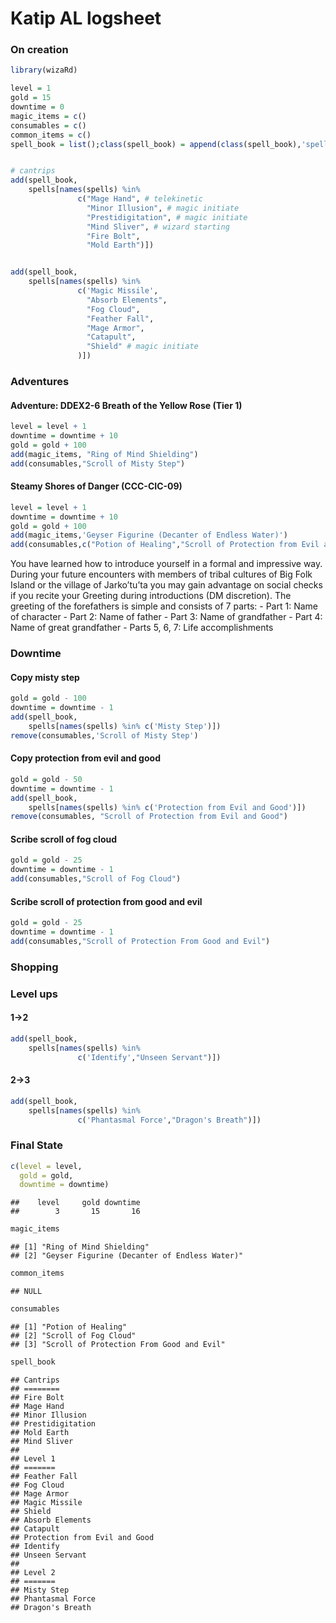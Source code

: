 Katip AL logsheet
================

### On creation

``` r
library(wizaRd)

level = 1
gold = 15
downtime = 0
magic_items = c()
consumables = c()
common_items = c()
spell_book = list();class(spell_book) = append(class(spell_book),'spellList')


# cantrips
add(spell_book,
    spells[names(spells) %in% 
               c("Mage Hand", # telekinetic
                 "Minor Illusion", # magic initiate
                 "Prestidigitation", # magic initiate
                 "Mind Sliver", # wizard starting
                 "Fire Bolt",
                 "Mold Earth")])


add(spell_book,
    spells[names(spells) %in% 
               c('Magic Missile',
                 "Absorb Elements",
                 "Fog Cloud",
                 "Feather Fall",
                 "Mage Armor",
                 "Catapult",
                 "Shield" # magic initiate
               )])
```

### Adventures

#### Adventure: DDEX2-6 Breath of the Yellow Rose (Tier 1)

``` r
level = level + 1
downtime = downtime + 10
gold = gold + 100
add(magic_items, "Ring of Mind Shielding")
add(consumables,"Scroll of Misty Step")
```

#### Steamy Shores of Danger (CCC-CIC-09)

``` r
level = level + 1
downtime = downtime + 10
gold = gold + 100
add(magic_items,'Geyser Figurine (Decanter of Endless Water)')
add(consumables,c("Potion of Healing","Scroll of Protection from Evil and Good"))
```

You have learned how to introduce yourself in a formal and impressive
way. During your future encounters with members of tribal cultures of
Big Folk Island or the village of Jarko’tu’ta you may gain advantage on
social checks if you recite your Greeting during introductions (DM
discretion). The greeting of the forefathers is simple and consists of 7
parts: - Part 1: Name of character - Part 2: Name of father - Part 3:
Name of grandfather - Part 4: Name of great grandfather - Parts 5, 6, 7:
Life accomplishments

### Downtime

#### Copy misty step

``` r
gold = gold - 100
downtime = downtime - 1
add(spell_book,
    spells[names(spells) %in% c('Misty Step')])
remove(consumables,'Scroll of Misty Step')
```

#### Copy protection from evil and good

``` r
gold = gold - 50
downtime = downtime - 1
add(spell_book,
    spells[names(spells) %in% c('Protection from Evil and Good')])
remove(consumables, "Scroll of Protection from Evil and Good")
```

#### Scribe scroll of fog cloud

``` r
gold = gold - 25
downtime = downtime - 1
add(consumables,"Scroll of Fog Cloud")
```

#### Scribe scroll of protection from good and evil

``` r
gold = gold - 25
downtime = downtime - 1
add(consumables,"Scroll of Protection From Good and Evil")
```

### Shopping

### Level ups

#### 1-\>2

``` r
add(spell_book,
    spells[names(spells) %in% 
               c('Identify',"Unseen Servant")])
```

#### 2-\>3

``` r
add(spell_book,
    spells[names(spells) %in% 
               c('Phantasmal Force',"Dragon's Breath")])
```

### Final State

``` r
c(level = level,
  gold = gold,
  downtime = downtime)
```

    ##    level     gold downtime 
    ##        3       15       16

``` r
magic_items
```

    ## [1] "Ring of Mind Shielding"                     
    ## [2] "Geyser Figurine (Decanter of Endless Water)"

``` r
common_items
```

    ## NULL

``` r
consumables
```

    ## [1] "Potion of Healing"                      
    ## [2] "Scroll of Fog Cloud"                    
    ## [3] "Scroll of Protection From Good and Evil"

``` r
spell_book
```

    ## Cantrips
    ## ========
    ## Fire Bolt
    ## Mage Hand
    ## Minor Illusion
    ## Prestidigitation
    ## Mold Earth
    ## Mind Sliver
    ## 
    ## Level 1
    ## =======
    ## Feather Fall
    ## Fog Cloud
    ## Mage Armor
    ## Magic Missile
    ## Shield
    ## Absorb Elements
    ## Catapult
    ## Protection from Evil and Good
    ## Identify
    ## Unseen Servant
    ## 
    ## Level 2
    ## =======
    ## Misty Step
    ## Phantasmal Force
    ## Dragon's Breath
